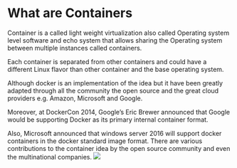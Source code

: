 # What are Containers

Container is a called light weight virtualization also called Operating system level software and echo system that allows sharing the Operating system between multiple instances called containers. 

Each container is separated from other containers and could have a different Linux flavor than other container and the base operating system.

Although docker is an implementation of the idea but it have been greatly adapted through all the community the open source and the great cloud providers e.g. Amazon, Microsoft and Google. 

Moreover, at DockerCon 2014, Google’s Eric Brewer announced that Google would be supporting Docker as its primary internal container format.


Also, Microsoft announced that windows server 2016 will support docker containers in the docker standard image format.
There are various contributions to the container idea by the open source community and even the multinational companies.
![](https://www.docker.com/sites/default/files/what-is-vm-diagram.png)
